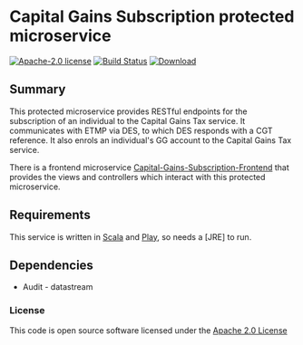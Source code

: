 # Capital Gains Subscription protected microservice

[![Apache-2.0 license](http://img.shields.io/badge/license-Apache-brightgreen.svg)](http://www.apache.org/licenses/LICENSE-2.0.html) [![Build Status](https://travis-ci.org/hmrc/capital-gains-subscription.svg)](https://travis-ci.org/hmrc/capital-gains-subscription) [![Download](https://api.bintray.com/packages/hmrc/releases/capital-gains-subscription/images/download.svg) ](https://bintray.com/hmrc/releases/capital-gains-subscription/_latestVersion)

## Summary

This protected microservice provides RESTful endpoints for the subscription of an individual to the Capital Gains Tax service. It communicates with ETMP via DES, to which DES responds with a CGT reference.
It also enrols an individual's GG account to the Capital Gains Tax service. 

There is a frontend microservice [Capital-Gains-Subscription-Frontend](https://github.com/hmrc/capital-gains-subscription-frontend) that provides the views and controllers which interact with this protected microservice.

## Requirements

This service is written in [Scala](http://www.scala-lang.org/) and [Play](http://playframework.com/), so needs a [JRE] to run.


## Dependencies

* Audit - datastream

### License

This code is open source software licensed under the [Apache 2.0 License]("http://www.apache.org/licenses/LICENSE-2.0.html")